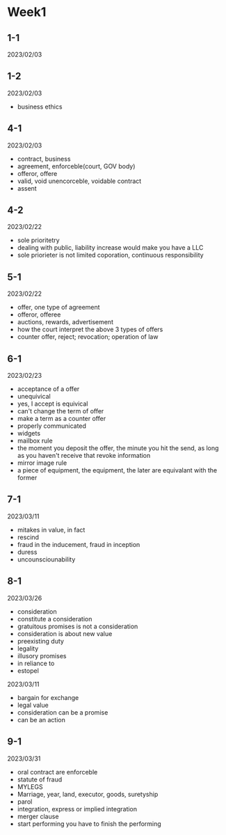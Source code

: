 # Week1

## 1-1

2023/02/03

## 1-2

2023/02/03

- business ethics

## 4-1

2023/02/03

- contract, business
- agreement, enforceble(court, GOV body)
- offeror, offere
- valid, void unencorceble, voidable contract
- assent

## 4-2

2023/02/22

- sole prioritetry
- dealing with public, liability increase would make you have a LLC
- sole priorieter is not limited coporation, continuous responsibility

## 5-1

2023/02/22

- offer, one type of agreement
- offeror, offeree
- auctions, rewards, advertisement
- how the court interpret the above 3 types of offers
- counter offer, reject; revocation; operation of law


## 6-1

2023/02/23

- acceptance of a offer
- unequivical
- yes, I accept is equivical
- can't change the term of offer
- make a term as a counter offer
- properly communicated
- widgets
- mailbox rule
- the moment you deposit the offer, the minute you hit the send, as long as you haven't receive that revoke information
- mirror image rule
- a piece of equipment, the equipment, the later are equivalant with the former

## 7-1

2023/03/11

- mitakes in value, in fact
- rescind
- fraud in the inducement, fraud in inception
- duress
- uncounsciounability

## 8-1

2023/03/26

- consideration
- constitute a consideration
- gratuitous promises is not a consideration
- consideration is about new value
- preexisting duty
- legality
- illusory promises
- in reliance to
- estopel

2023/03/11

- bargain for exchange
- legal value
- consideration can be a promise
- can be an action

## 9-1

2023/03/31

- oral contract are enforceble
- statute of fraud
- MYLEGS
- Marriage, year, land, executor, goods, suretyship
- parol
- integration, express or implied integration
- merger clause
- start performing you have to finish the performing

